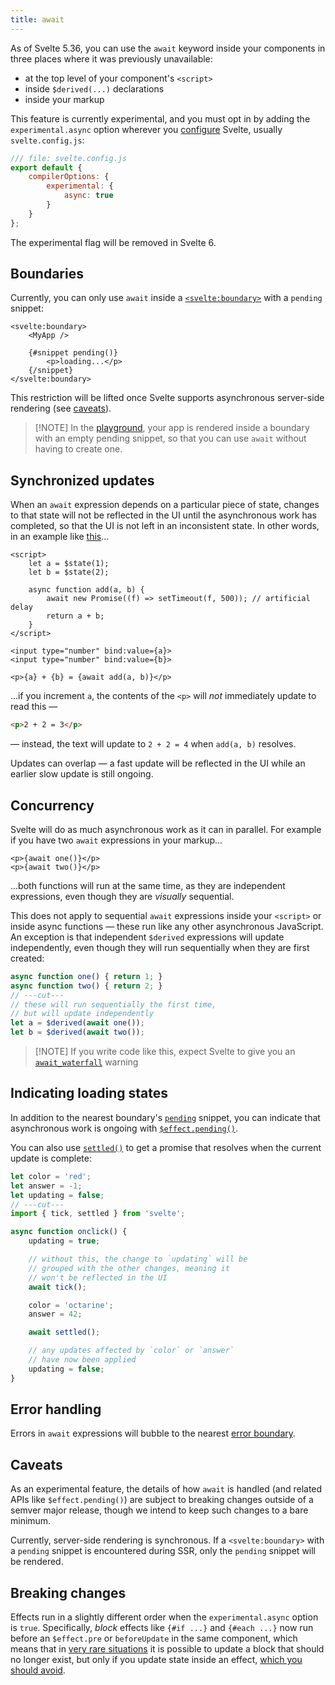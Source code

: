 ```yaml
---
title: await
---
```


As of Svelte 5.36, you can use the `await` keyword inside your components in three places where it was previously unavailable:

- at the top level of your component's `<script>`
- inside `$derived(...)` declarations
- inside your markup

This feature is currently experimental, and you must opt in by adding the `experimental.async` option wherever you [configure](https://svelte.dev/docs/kit/configuration) Svelte, usually `svelte.config.js`:

```js
/// file: svelte.config.js
export default {
	compilerOptions: {
		experimental: {
			async: true
		}
	}
};
```

The experimental flag will be removed in Svelte 6.

## Boundaries

Currently, you can only use `await` inside a [`<svelte:boundary>`](svelte-boundary) with a `pending` snippet:

```svelte
<svelte:boundary>
	<MyApp />

	{#snippet pending()}
		<p>loading...</p>
	{/snippet}
</svelte:boundary>
```

This restriction will be lifted once Svelte supports asynchronous server-side rendering (see [caveats](#Caveats)).

> [!NOTE] In the [playground](/playground), your app is rendered inside a boundary with an empty pending snippet, so that you can use `await` without having to create one.

## Synchronized updates

When an `await` expression depends on a particular piece of state, changes to that state will not be reflected in the UI until the asynchronous work has completed, so that the UI is not left in an inconsistent state. In other words, in an example like [this](/playground/untitled#H4sIAAAAAAAAE42QsWrDQBBEf2VZUkhYRE4gjSwJ0qVMkS6XYk9awcFpJe5Wdoy4fw-ycdykSPt2dpiZFYVGxgrf2PsJTlPwPWTcO-U-xwIH5zli9bminudNtwEsbl-v8_wYj-x1Y5Yi_8W7SZRFI1ZYxy64WVsjRj0rEDTwEJWUs6f8cKP2Tp8vVIxSPEsHwyKdukmA-j6jAmwO63Y1SidyCsIneA_T6CJn2ZBD00Jk_XAjT4tmQwEv-32eH6AsgYK6wXWOPPTs6Xy1CaxLECDYgb3kSUbq8p5aaifzorCt0RiUZbQcDIJ10ldH8gs3K6X2Xzqbro5zu1KCHaw2QQPrtclvwVSXc2sEC1T-Vqw0LJy-ClRy_uSkx2ogHzn9ADZ1CubKAQAA)...

```svelte
<script>
	let a = $state(1);
	let b = $state(2);

	async function add(a, b) {
		await new Promise((f) => setTimeout(f, 500)); // artificial delay
		return a + b;
	}
</script>

<input type="number" bind:value={a}>
<input type="number" bind:value={b}>

<p>{a} + {b} = {await add(a, b)}</p>
```

...if you increment `a`, the contents of the `<p>` will _not_ immediately update to read this —

```html
<p>2 + 2 = 3</p>
```

— instead, the text will update to `2 + 2 = 4` when `add(a, b)` resolves.

Updates can overlap — a fast update will be reflected in the UI while an earlier slow update is still ongoing.

## Concurrency

Svelte will do as much asynchronous work as it can in parallel. For example if you have two `await` expressions in your markup...

```svelte
<p>{await one()}</p>
<p>{await two()}</p>
```

...both functions will run at the same time, as they are independent expressions, even though they are _visually_ sequential.

This does not apply to sequential `await` expressions inside your `<script>` or inside async functions — these run like any other asynchronous JavaScript. An exception is that independent `$derived` expressions will update independently, even though they will run sequentially when they are first created:

```js
async function one() { return 1; }
async function two() { return 2; }
// ---cut---
// these will run sequentially the first time,
// but will update independently
let a = $derived(await one());
let b = $derived(await two());
```

> [!NOTE] If you write code like this, expect Svelte to give you an [`await_waterfall`](runtime-warnings#Client-warnings-await_waterfall) warning

## Indicating loading states

In addition to the nearest boundary's [`pending`](svelte-boundary#Properties-pending) snippet, you can indicate that asynchronous work is ongoing with [`$effect.pending()`]($effect#$effect.pending).

You can also use [`settled()`](svelte#settled) to get a promise that resolves when the current update is complete:

```js
let color = 'red';
let answer = -1;
let updating = false;
// ---cut---
import { tick, settled } from 'svelte';

async function onclick() {
	updating = true;

	// without this, the change to `updating` will be
	// grouped with the other changes, meaning it
	// won't be reflected in the UI
	await tick();

	color = 'octarine';
	answer = 42;

	await settled();

	// any updates affected by `color` or `answer`
	// have now been applied
	updating = false;
}
```

## Error handling

Errors in `await` expressions will bubble to the nearest [error boundary](svelte-boundary).

## Caveats

As an experimental feature, the details of how `await` is handled (and related APIs like `$effect.pending()`) are subject to breaking changes outside of a semver major release, though we intend to keep such changes to a bare minimum.

Currently, server-side rendering is synchronous. If a `<svelte:boundary>` with a `pending` snippet is encountered during SSR, only the `pending` snippet will be rendered.

## Breaking changes

Effects run in a slightly different order when the `experimental.async` option is `true`. Specifically, _block_ effects like `{#if ...}` and `{#each ...}` now run before an `$effect.pre` or `beforeUpdate` in the same component, which means that in [very rare situations](/playground/untitled?#H4sIAAAAAAAAE22R3VLDIBCFX2WLvUhnTHsf0zre-Q7WmfwtFV2BgU1rJ5N3F0jaOuoVcPbw7VkYhK4_URTiGYkMnIyjDjLsFGO3EvdCKkIvipdB8NlGXxSCPt96snbtj0gctab2-J_eGs2oOWBE6VunLO_2es-EDKZ5x5ZhC0vPNWM2gHXGouNzAex6hHH1cPHil_Lsb95YT9VQX6KUAbS2DrNsBdsdDFHe8_XSYjH1SrhELTe3MLpsemajweiWVPuxHSbKNd-8eQTdE0EBf4OOaSg2hwNhhE_ABB_ulJzjj9FULvIcqgm5vnAqUB7wWFMfhuugQWkcAr8hVD-mq8D12kOep24J_IszToOXdveGDsuNnZwbJUNlXsKnhJdhUcTo42s41YpOSneikDV5HL8BktM6yRcCAAA=) it is possible to update a block that should no longer exist, but only if you update state inside an effect, [which you should avoid]($effect#When-not-to-use-$effect).
